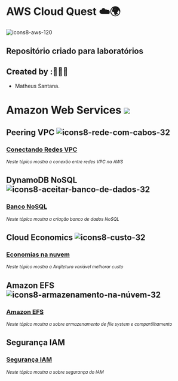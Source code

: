 # AWS Cloud Quest ☁️🌍 

![icons8-aws-120](https://github.com/user-attachments/assets/ec5ef02a-45c9-4eef-9171-bed6b281a74f)

## Repositório criado para laboratórios 

## Created by :🙋🏾‍♂️

- Matheus Santana.

# Amazon Web Services  <img src="https://img.shields.io/badge/Em%20Andamento-8A2BE2"/>

## Peering VPC ![icons8-rede-com-cabos-32](https://github.com/user-attachments/assets/f3ca4c27-d9c9-4616-bab6-0060b81a09f6)


### [Conectando Redes VPC ](https://github.com/maathewssantana/aws-cloud-quest/blob/main/labs/emparelhamento-vpc.md)

<sub> _Neste tópico mostra a conexão entre redes VPC na AWS_ </sub>

## DynamoDB NoSQL ![icons8-aceitar-banco-de-dados-32](https://github.com/user-attachments/assets/761769b7-bfec-43ed-a5ae-dc1d908128d6)

### [Banco NoSQL ](https://github.com/maathewssantana/aws-cloud-quest/blob/main/labs/bd-nosql.md)

<sub> _Neste tópico mostra a criação banco de dados NoSQL_ </sub>

## Cloud Economics ![icons8-custo-32](https://github.com/user-attachments/assets/178a7532-79e6-4506-87d6-d5ebf8c98255)

### [Economias na nuvem](https://github.com/maathewssantana/aws-cloud-quest/blob/main/labs/cloud-economics.md)

<sub> _Neste tópico mostra a Arqitetura variável melhorar custo_ </sub>

## Amazon EFS  ![icons8-armazenamento-na-núvem-32](https://github.com/user-attachments/assets/6453d0ed-0587-4fc3-8f70-38a1edea44d6)

### [Amazon EFS ](https://github.com/maathewssantana/aws-cloud-quest/blob/main/labs/armazenamento-efs.md)

<sub> _Neste tópico mostra a sobre armazenamento de file system e compartilhamento_ </sub>

## Segurança IAM 

### [Segurança IAM](https://github.com/maathewssantana/aws-cloud-quest/blob/main/labs/iam-secutiry.md)

<sub> _Neste tópico mostra a sobre segurança do IAM_ </sub>
